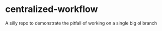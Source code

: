 # centralized-workflow

A silly repo to demonstrate the pitfall of working on a single big ol branch 